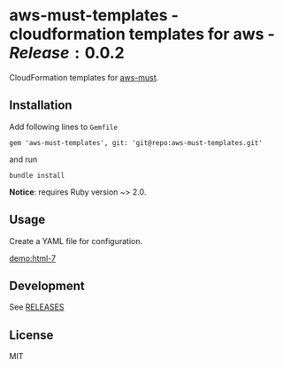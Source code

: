# aws-must-templates - cloudformation templates for aws - $Release:0.0.2$

CloudFormation templates for [aws-must](https://github.com/jarjuk/aws-must).


## Installation

Add following lines to `Gemfile`


	gem 'aws-must-templates', git: 'git@repo:aws-must-templates.git'
	
and run

	bundle install
	
**Notice**: requires Ruby version ~> 2.0.

## Usage

Create a YAML file for configuration.

[demo:html-7](https://rawgit.com/jarjuk/aws-must/master/generated-docs/7.html)



## Development

See [RELEASES](RELEASES.md)


## License 

MIT



